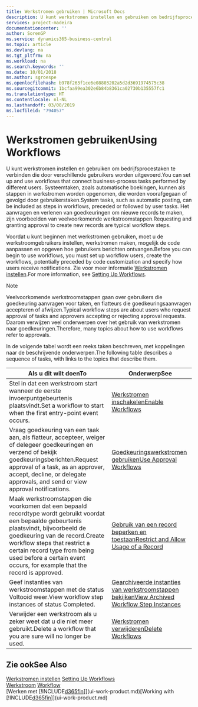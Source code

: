 ```yaml
---
title: Werkstromen gebruiken | Microsoft Docs
description: U kunt werkstromen instellen en gebruiken om bedrijfsprocestaken te verbinden die door verschillende gebruikers worden uitgevoerd. Systeemtaken, zoals automatische boekingen, kunnen als stappen in werkstromen worden opgenomen, die worden voorafgegaan of gevolgd door gebruikerstaken. Het aanvragen en verlenen van goedkeuringen om nieuwe records te maken, zijn voorbeelden van veelvoorkomende werkstroomstappen.
services: project-madeira
documentationcenter: ''
author: SorenGP
ms.service: dynamics365-business-central
ms.topic: article
ms.devlang: na
ms.tgt_pltfrm: na
ms.workload: na
ms.search.keywords: ''
ms.date: 10/01/2018
ms.author: sgroespe
ms.openlocfilehash: b978f263f1ce6e08803202a5d2d3691974575c38
ms.sourcegitcommit: 1bcfaa99ea302e6b84b8361ca02730b135557fc1
ms.translationtype: HT
ms.contentlocale: nl-NL
ms.lasthandoff: 03/08/2019
ms.locfileid: "794057"
---
```

# <a name="using-workflows"></a><span data-ttu-id="7dfc9-105">Werkstromen gebruiken</span><span class="sxs-lookup"><span data-stu-id="7dfc9-105">Using Workflows</span></span>
<span data-ttu-id="7dfc9-106">U kunt werkstromen instellen en gebruiken om bedrijfsprocestaken te verbinden die door verschillende gebruikers worden uitgevoerd.</span><span class="sxs-lookup"><span data-stu-id="7dfc9-106">You can set up and use workflows that connect business-process tasks performed by different users.</span></span> <span data-ttu-id="7dfc9-107">Systeemtaken, zoals automatische boekingen, kunnen als stappen in werkstromen worden opgenomen, die worden voorafgegaan of gevolgd door gebruikerstaken.</span><span class="sxs-lookup"><span data-stu-id="7dfc9-107">System tasks, such as automatic posting, can be included as steps in workflows, preceded or followed by user tasks.</span></span> <span data-ttu-id="7dfc9-108">Het aanvragen en verlenen van goedkeuringen om nieuwe records te maken, zijn voorbeelden van veelvoorkomende werkstroomstappen.</span><span class="sxs-lookup"><span data-stu-id="7dfc9-108">Requesting and granting approval to create new records are typical workflow steps.</span></span>  

 <span data-ttu-id="7dfc9-109">Voordat u kunt beginnen met werkstromen gebruiken, moet u de werkstroomgebruikers instellen, werkstromen maken, mogelijk de code aanpassen en opgeven hoe gebruikers berichten ontvangen.</span><span class="sxs-lookup"><span data-stu-id="7dfc9-109">Before you can begin to use workflows, you must set up workflow users, create the workflows, potentially preceded by code customization and specify how users receive notifications.</span></span> <span data-ttu-id="7dfc9-110">Zie voor meer informatie [Werkstromen instellen](across-set-up-workflows.md).</span><span class="sxs-lookup"><span data-stu-id="7dfc9-110">For more information, see [Setting Up Workflows](across-set-up-workflows.md).</span></span>  

> [!NOTE]  
>  <span data-ttu-id="7dfc9-111">Veelvoorkomende werkstroomstappen gaan over gebruikers die goedkeuring aanvragen voor taken, en fiatteurs die goedkeuringsaanvragen accepteren of afwijzen.</span><span class="sxs-lookup"><span data-stu-id="7dfc9-111">Typical workflow steps are about users who request approval of tasks and approvers accepting or rejecting approval requests.</span></span> <span data-ttu-id="7dfc9-112">Daarom verwijzen veel onderwerpen over het gebruik van werkstromen naar goedkeuringen.</span><span class="sxs-lookup"><span data-stu-id="7dfc9-112">Therefore, many topics about how to use workflows refer to approvals.</span></span>  

 <span data-ttu-id="7dfc9-113">In de volgende tabel wordt een reeks taken beschreven, met koppelingen naar de beschrijvende onderwerpen.</span><span class="sxs-lookup"><span data-stu-id="7dfc9-113">The following table describes a sequence of tasks, with links to the topics that describe them.</span></span>  

|<span data-ttu-id="7dfc9-114">**Als u dit wilt doen**</span><span class="sxs-lookup"><span data-stu-id="7dfc9-114">**To**</span></span>|<span data-ttu-id="7dfc9-115">**Onderwerp**</span><span class="sxs-lookup"><span data-stu-id="7dfc9-115">**See**</span></span>|  
|------------|-------------|  
|<span data-ttu-id="7dfc9-116">Stel in dat een werkstroom start wanneer de eerste invoerpuntgebeurtenis plaatsvindt.</span><span class="sxs-lookup"><span data-stu-id="7dfc9-116">Set a workflow to start when the first entry-point event occurs.</span></span>|[<span data-ttu-id="7dfc9-117">Werkstromen inschakelen</span><span class="sxs-lookup"><span data-stu-id="7dfc9-117">Enable Workflows</span></span>](across-how-to-enable-workflows.md)|  
|<span data-ttu-id="7dfc9-118">Vraag goedkeuring van een taak aan, als fiatteur, accepteer, weiger of delegeer goedkeuringen en verzend of bekijk goedkeuringsberichten.</span><span class="sxs-lookup"><span data-stu-id="7dfc9-118">Request approval of a task, as an approver, accept, decline, or delegate approvals, and send or view approval notifications.</span></span>|[<span data-ttu-id="7dfc9-119">Goedkeuringswerkstromen gebruiken</span><span class="sxs-lookup"><span data-stu-id="7dfc9-119">Use Approval Workflows</span></span>](across-how-use-approval-workflows.md)|  
|<span data-ttu-id="7dfc9-120">Maak werkstroomstappen die voorkomen dat een bepaald recordtype wordt gebruikt voordat een bepaalde gebeurtenis plaatsvindt, bijvoorbeeld de goedkeuring van de record.</span><span class="sxs-lookup"><span data-stu-id="7dfc9-120">Create workflow steps that restrict a certain record type from being used before a certain event occurs, for example that the record is approved.</span></span>|[<span data-ttu-id="7dfc9-121">Gebruik van een record beperken en toestaan</span><span class="sxs-lookup"><span data-stu-id="7dfc9-121">Restrict and Allow Usage of a Record</span></span>](across-how-to-restrict-and-allow-usage-of-a-record.md)|  
|<span data-ttu-id="7dfc9-122">Geef instanties van werkstroomstappen met de status Voltooid weer.</span><span class="sxs-lookup"><span data-stu-id="7dfc9-122">View workflow step instances of status Completed.</span></span>|[<span data-ttu-id="7dfc9-123">Gearchiveerde instanties van werkstroomstappen bekijken</span><span class="sxs-lookup"><span data-stu-id="7dfc9-123">View Archived Workflow Step Instances</span></span>](across-how-to-view-archived-workflow-step-instances.md)|  
|<span data-ttu-id="7dfc9-124">Verwijder een werkstroom als u zeker weet dat u die niet meer gebruikt.</span><span class="sxs-lookup"><span data-stu-id="7dfc9-124">Delete a workflow that you are sure will no longer be used.</span></span>|[<span data-ttu-id="7dfc9-125">Werkstromen verwijderen</span><span class="sxs-lookup"><span data-stu-id="7dfc9-125">Delete Workflows</span></span>](across-how-to-delete-workflows.md)|  

## <a name="see-also"></a><span data-ttu-id="7dfc9-126">Zie ook</span><span class="sxs-lookup"><span data-stu-id="7dfc9-126">See Also</span></span>  
<span data-ttu-id="7dfc9-127">[Werkstromen instellen](across-set-up-workflows.md) </span><span class="sxs-lookup"><span data-stu-id="7dfc9-127">[Setting Up Workflows](across-set-up-workflows.md) </span></span>  
<span data-ttu-id="7dfc9-128">[Werkstroom](across-workflow.md) </span><span class="sxs-lookup"><span data-stu-id="7dfc9-128">[Workflow](across-workflow.md) </span></span>  
<span data-ttu-id="7dfc9-129">[Werken met [!INCLUDE[d365fin](includes/d365fin_md.md)]](ui-work-product.md)</span><span class="sxs-lookup"><span data-stu-id="7dfc9-129">[Working with [!INCLUDE[d365fin](includes/d365fin_md.md)]](ui-work-product.md)</span></span>
